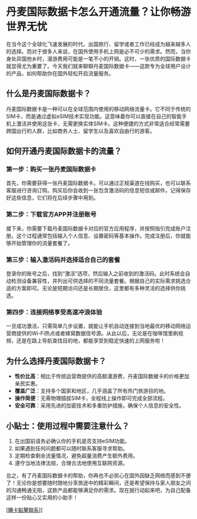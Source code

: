 # 丹麦国际数据卡怎么开通流量？让你畅游世界无忧

在当今这个全球化飞速发展的时代，出国旅行、留学或者工作已经成为越来越多人的选择。而对于很多人来说，在国外使用手机上网是必不可少的需求。然而，当你身处异国他乡时，漫游费用可能是一笔不小的开销。这时，一张优质的国际数据卡就显得尤为重要了。今天我们就来聊聊丹麦国际数据卡——这款专为全球用户设计的产品，如何帮助你在国外轻松开启流量服务。

## 什么是丹麦国际数据卡？

丹麦国际数据卡是一种可以在全球范围内使用的移动网络流量卡。它不同于传统的SIM卡，而是通过虚拟eSIM技术实现功能。这意味着你可以直接在自己的智能手机上激活并使用这张卡，无需更换实体SIM卡。这种便捷的方式非常适合经常需要跨国出行的人群，比如商务人士、留学生以及喜欢自由行的游客。

## 如何开通丹麦国际数据卡的流量？

### 第一步：购买一张丹麦国际数据卡
首先，你需要获得一张丹麦国际数据卡。可以通过正规渠道在线购买，也可以联系客服进行咨询订购。购买后你会收到一张包含激活码的信息短信或邮件。记得保存好这些信息，它们将在后续步骤中用到。

### 第二步：下载官方APP并注册账号
接下来，你需要下载丹麦国际数据卡对应的官方应用程序，并按照指引完成账户注册。这个过程通常包括输入个人信息、设置密码等基本操作。完成注册后，你就能够开始管理你的流量套餐了。

### 第三步：输入激活码并选择适合自己的套餐
登录你的账号之后，找到“激活”选项，然后输入之前收到的激活码。此时系统会自动检测设备兼容性，并列出可供选择的不同流量套餐。根据自己的实际需求挑选合适的方案即可。无论是短期访问还是长期居住，这里都有多种灵活的选择供你挑选。

### 第四步：连接网络享受高速冲浪体验
一旦成功激活，只需简单几步设置，就能让手机自动连接到当地最优的移动网络运营商提供的Wi-Fi热点或者蜂窝数据信号源。从此以后，无论是在咖啡馆里刷视频，还是在路上导航查找目的地，都能享受到稳定快速的上网服务啦！

## 为什么选择丹麦国际数据卡？

- **性价比高**：相比于传统运营商提供的高额漫游费，丹麦国际数据卡的价格更加亲民实惠。
- **覆盖广泛**：支持多个国家和地区，几乎涵盖了所有热门旅游目的地。
- **操作简便**：无需物理插拔SIM卡，全程线上操作即可完成全部流程。
- **安全可靠**：采用先进的加密技术和多重防护措施，确保个人信息的安全性。

## 小贴士：使用过程中需要注意什么？

1. 在出国前请务必确认你的手机是否支持eSIM功能。
2. 如果遇到任何问题都可以随时联系客服寻求帮助。
3. 定期检查剩余流量情况，避免超量消费产生额外费用。
4. 遵守当地法律法规，合理合法地使用互联网资源。

总之，有了丹麦国际数据卡的帮助，你再也不必担心在国外因缺乏网络而感到不便了！无论你是想要随时随地分享旅途中的精彩瞬间，还是希望保持与家人朋友之间的沟通畅通无阻，这款产品都能够满足你的需求。现在就行动起来吧，为自己配备这样一份贴心又实用的小助手！

[[購卡點擊聯系](https://t.me/s/esim1088)]]